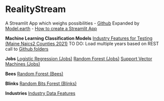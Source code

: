 # RealityStream
A Streamlit App which weighs possibilities - <a href="https://github.com/ModelEarth/RealityStream/">Github</a>
Expanded by <a href="https://Model.earth">Model.earth</a> - <a href="https://docs.streamlit.io/get-started/tutorials/create-an-app">How to create a Streamlit App</a>

<b>Machine Learning Classification Models</b>
[Industry Features for Testing (Maine Naics2 Counties 2021)](https://github.com/ModelEarth/community-timelines/blob/main/training/naics2/US/counties/2021/US-ME-training-naics2-counties-2021.csv)
TO DO: Load multiple years based on REST call to [Github folders](https://github.com/ModelEarth/community-timelines/tree/main/training/naics2/US/counties)

**Jobs**
<a href="models/reality-or-fiction/">Logistic Regression (Jobs)</a>
<a href="models/reality-or-fiction/">Random Forest (Jobs)</a>
<a href="models/reality-or-fiction/">Support Vector Machines (Jobs)</a>

**Bees**
<a href="input/bees/">Random Forest (Bees)</a>

**Blinks**
<a href="models/random-bits-forest/">Random Bits Forest (Blinks)</a><br>

**Industries**
<a href="input/industries/">Industry Data Features</a>
